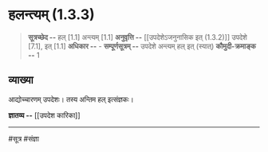 # हलन्त्यम् (1.3.3)
> **सूत्रच्छेद --** हल् [1.1] अन्त्यम् [1.1]
> **अनुवृत्ति --** [[उपदेशेऽजनुनासिक इत् (1.3.2)]] उपदेशे [7.1], इत् [1.1]
> **अधिकार --** -
> **सम्पूर्णसूत्रम् --** उपदेशे अन्त्यम् हल् इत् (स्यात्)
> **कौमुदी-क्रमाङ्क --** 1

## व्याख्या
आद्योच्चारणम् उपदेशः। तस्य अन्तिम हल् इत्संज्ञकः।

**ज्ञातव्य --** [[उपदेश कारिका]]

---
#सूत्र #संज्ञा